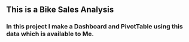 ## This is a Bike Sales Analysis
### In this project I make a Dashboard and PivotTable using this data which is available to Me.
